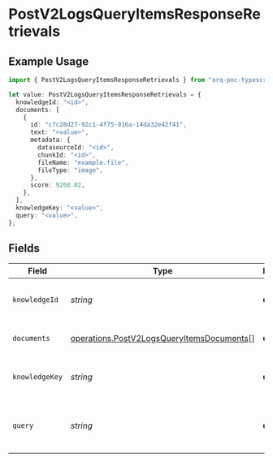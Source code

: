 # PostV2LogsQueryItemsResponseRetrievals

## Example Usage

```typescript
import { PostV2LogsQueryItemsResponseRetrievals } from "orq-poc-typescript-multi-env-version/models/operations";

let value: PostV2LogsQueryItemsResponseRetrievals = {
  knowledgeId: "<id>",
  documents: [
    {
      id: "c7c28d27-92c1-4f75-916a-14da32e42f41",
      text: "<value>",
      metadata: {
        datasourceId: "<id>",
        chunkId: "<id>",
        fileName: "example.file",
        fileType: "image",
      },
      score: 9268.02,
    },
  ],
  knowledgeKey: "<value>",
  query: "<value>",
};
```

## Fields

| Field                                                                                                  | Type                                                                                                   | Required                                                                                               | Description                                                                                            |
| ------------------------------------------------------------------------------------------------------ | ------------------------------------------------------------------------------------------------------ | ------------------------------------------------------------------------------------------------------ | ------------------------------------------------------------------------------------------------------ |
| `knowledgeId`                                                                                          | *string*                                                                                               | :heavy_check_mark:                                                                                     | Unique id of the knowledge base                                                                        |
| `documents`                                                                                            | [operations.PostV2LogsQueryItemsDocuments](../../models/operations/postv2logsqueryitemsdocuments.md)[] | :heavy_check_mark:                                                                                     | The documents returned                                                                                 |
| `knowledgeKey`                                                                                         | *string*                                                                                               | :heavy_check_mark:                                                                                     | The key of the knowledge base                                                                          |
| `query`                                                                                                | *string*                                                                                               | :heavy_check_mark:                                                                                     | The query used to search the knowledge base                                                            |